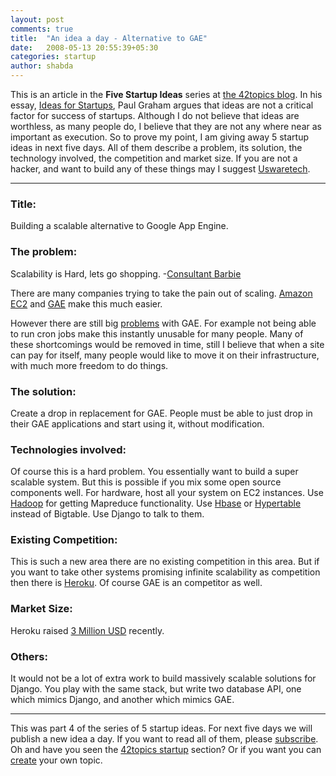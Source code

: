 ```yaml
---
layout: post
comments: true
title:  "An idea a day - Alternative to GAE"
date:   2008-05-13 20:55:39+05:30
categories: startup
author: shabda
---
```

This is an article in the **Five Startup Ideas** series at [the 42topics blog](http://www.agiliq.com/). In his essay, [Ideas for Startups](http://www.paulgraham.com/ideas.html), Paul Graham argues that ideas are not a critical factor for success of startups. Although I do not believe that ideas are worthless, as many people do, I believe that they are not any where near as important as execution. So to prove my point, I am giving away 5 startup ideas in next five days. All of them describe a problem, its solution, the technology involved, the competition and market size. If you are not a hacker, and want to build any of these things may I suggest [Uswaretech](http://www.agiliq.com/).

------------------

### Title:

Building a scalable alternative to Google App Engine.

### The problem:

Scalability is Hard, lets go shopping. -[Consultant Barbie](http://reddit.com/r/programming/user/consultant_barbie/)

There are many companies trying to take the pain out of scaling. [Amazon EC2](http://www.amazon.com/gp/browse.html?node=201590011) and [GAE](http://code.google.com/appengine/) make this much easier.

However there are still big [problems](http://www.agiliq.com/blog/2008/04/google-appengine-first-impressions/) with GAE. For example not being able to run cron jobs make this instantly unusable for many people. Many of these shortcomings would be removed in time, still I believe that when a site can pay for itself, many people would like to move it on their infrastructure, with much more freedom to do things.

### The solution:

Create a drop in replacement for GAE. People must be able to just drop in their GAE applications and start using it, without modification.

### Technologies involved:

Of course this is a hard problem. You essentially want to build a super scalable system. But this is possible if you mix some open source components well. For hardware, host all your system on EC2 instances. Use [Hadoop](http://hadoop.apache.org/core/) for getting Mapreduce functionality. Use [Hbase](http://wiki.apache.org/hadoop/Hbase) or [Hypertable](http://hypertable.org/) instead of Bigtable. Use Django to talk to them.

### Existing Competition:

This is such a new area there are no existing competition in this area. But if you want to take other systems promising infinite scalability as competition then there is [Heroku](http://heroku.com/). Of course GAE is an competitor as well.

### Market Size:
Heroku raised [3 Million USD](http://www.techcrunch.com/2008/05/08/ruby-on-rails-startup-heroku-gets-3-million/) recently.

### Others:

It would not be a lot of extra work to build massively scalable solutions for Django. You play with the same stack, but write two database API, one which mimics Django, and another which mimics GAE.

-----------------------

This was part 4 of the series of 5 startup ideas. For next five days we will publish a new idea a day. If you want to read all of them, please [subscribe](http://www.agiliq.com/blog/feed/). Oh and have you seen the [42topics startup](http://www.agiliq.com/startups/)  section? Or if you want you can [create](http://www.agiliq.com/create/) your own topic.


